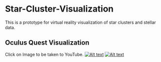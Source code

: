 # Star-Cluster-Visualization
This is a prototype for virtual reality visualization of star clusters and stellar data.


## Oculus Quest Visualization
Click on Image to be taken to YouTube.
[![Alt text](https://img.youtube.com/vi/vC3t3z4szpg/0.jpg)](https://www.youtube.com/watch?v=vC3t3z4szpg)
[![Alt text](https://img.youtube.com/vi/yXvBQgTiEmE/0.jpg)](https://www.youtube.com/watch?v=yXvBQgTiEmE)
